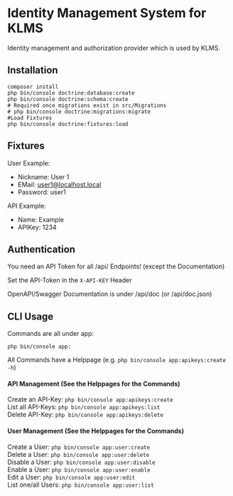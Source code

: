 # Identity Management System for KLMS 

Identity management and authorization provider which is used by KLMS.

## Installation

```
composer install
php bin/console doctrine:database:create
php bin/console doctrine:schema:create
# Required once migrations exist in src/Migrations
# php bin/console doctrine:migrations:migrate
#Load Fixtures
php bin/console doctrine:fixtures:load
```

## Fixtures
User Example:
- Nickname: User 1
- EMail: user1@localhost.local
- Password: user1

API Example:
- Name: Example
- APIKey: 1234

## Authentication
You need an API Token for all /api/ Endpoints! (except the Documentation)

Set the API-Token in the `X-API-KEY` Header

OpenAPI/Swagger Documentation is under /api/doc (or /api/doc.json)

## CLI Usage
Commands are all under app:

`php bin/console app:`

All Commands have a Helppage (e.g. `php bin/console app:apikeys:create -h`)

#### API Management (See the Helppages for the Commands)
Create an API-Key:
`php bin/console app:apikeys:create`  
List all API-Keys:
`php bin/console app:apikeys:list`  
Delete API-Key:
`php bin/console app:apikeys:delete`

#### User Management (See the Helppages for the Commands)
Create a User: `php bin/console app:user:create`  
Delete a User: `php bin/console app:user:delete`  
Disable a User: `php bin/console app:user:disable`  
Enable a User: `php bin/console app:user:enable`  
Edit a User: `php bin/console app:user:edit`  
List one/all Users: `php bin/console app:user:list`  